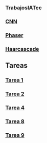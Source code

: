 ### TrabajosIATec
### [CNN](https://github.com/NicolasAlejandroBasilioNava/TrabajosIATec/blob/main/ProyectosIaNicolas/CNN.ipynb)
### [Phaser](https://github.com/NicolasAlejandroBasilioNava/TrabajosIATec/tree/main/ProyectosIaNicolas/phaser)
### [Haarcascade](https://github.com/NicolasAlejandroBasilioNava/TrabajosIATec/blob/main/ProyectosIaNicolas/ProbarXML.ipynb)
## Tareas
### [Tarea 1](https://github.com/NicolasAlejandroBasilioNava/TrabajosIATec/blob/main/EjerciciosIaNicolas/Tarea1.md)
### [Tarea 2](https://github.com/NicolasAlejandroBasilioNava/TrabajosIATec/blob/main/EjerciciosIaNicolas/Tarea2.md)
### [Tarea 4](https://github.com/NicolasAlejandroBasilioNava/TrabajosIATec/blob/main/EjerciciosIaNicolas/Tarea4.md)
### [Tarea 8](https://github.com/NicolasAlejandroBasilioNava/TrabajosIATec/blob/main/EjerciciosIaNicolas/Tarea8.md)
### [Tarea 9](https://github.com/NicolasAlejandroBasilioNava/TrabajosIATec/blob/main/EjerciciosIaNicolas/Tarea9CodigoDataSet.ipynb)